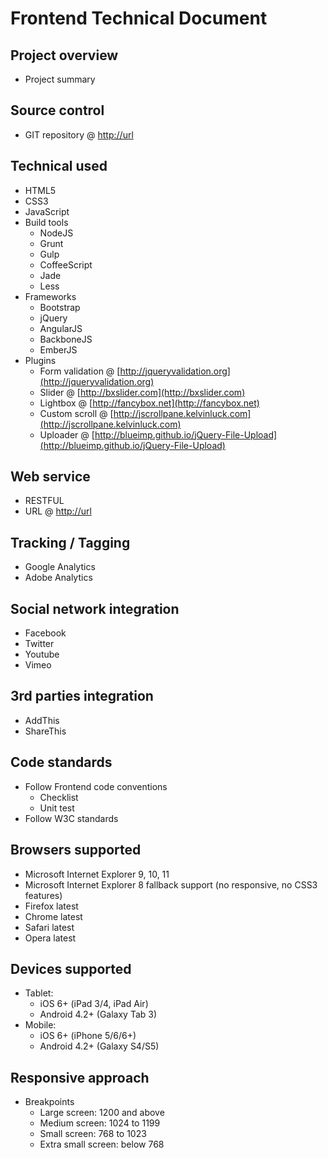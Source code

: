 Frontend Technical Document
===========================

## Project overview
  - Project summary

## Source control
  - GIT repository @ [http://url](http://url)

## Technical used
  - HTML5
  - CSS3
  - JavaScript
  - Build tools
    + NodeJS
    + Grunt
    + Gulp
    + CoffeeScript
    + Jade
    + Less
  - Frameworks
    + Bootstrap
    + jQuery
    + AngularJS
    + BackboneJS
    + EmberJS
  - Plugins
    + Form validation @ [http://jqueryvalidation.org](http://jqueryvalidation.org)
    + Slider @ [http://bxslider.com](http://bxslider.com)
    + Lightbox @ [http://fancybox.net](http://fancybox.net)
    + Custom scroll @ [http://jscrollpane.kelvinluck.com](http://jscrollpane.kelvinluck.com)
    + Uploader @ [http://blueimp.github.io/jQuery-File-Upload](http://blueimp.github.io/jQuery-File-Upload)

## Web service
  - RESTFUL
  - URL @ [http://url](http://url)

## Tracking / Tagging
  - Google Analytics
  - Adobe Analytics

## Social network integration
  - Facebook
  - Twitter
  - Youtube
  - Vimeo

## 3rd parties integration
  - AddThis
  - ShareThis

## Code standards
  - Follow Frontend code conventions
    + Checklist
    + Unit test
  - Follow W3C standards

## Browsers supported
  - Microsoft Internet Explorer 9, 10, 11
  - Microsoft Internet Explorer 8 fallback support (no responsive, no CSS3 features)
  - Firefox latest
  - Chrome latest
  - Safari latest
  - Opera latest

## Devices supported
  - Tablet:
    + iOS 6+ (iPad 3/4, iPad Air)
    + Android 4.2+ (Galaxy Tab 3)
  - Mobile:
    + iOS 6+ (iPhone 5/6/6+)
    + Android 4.2+ (Galaxy S4/S5)

## Responsive approach
  - Breakpoints
    + Large screen: 1200 and above
    + Medium screen: 1024 to 1199
    + Small screen: 768 to 1023
    + Extra small screen: below 768
